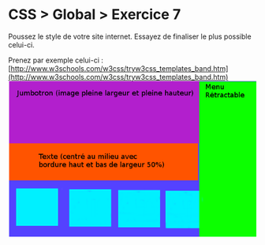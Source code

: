 # CSS > Global > Exercice 7

Poussez le style de votre site internet. Essayez de finaliser le plus possible celui-ci.

Prenez par exemple celui-ci : [http://www.w3schools.com/w3css/tryw3css_templates_band.htm](http://www.w3schools.com/w3css/tryw3css_templates_band.htm)
![whattodo](whattodo.png)
